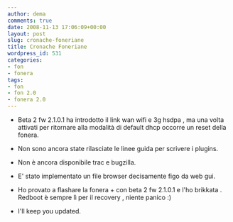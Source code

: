 ```yaml
---
author: dema
comments: true
date: 2008-11-13 17:06:09+00:00
layout: post
slug: cronache-foneriane
title: Cronache Foneriane
wordpress_id: 531
categories:
- fon
- fonera
tags:
- fon
- fon 2.0
- fonera 2.0
---
```



	
  * Beta 2 fw 2.1.0.1 ha introdotto il link wan wifi e 3g hsdpa , ma una volta attivati per ritornare alla modalità di default dhcp occorre un reset della fonera.

	
  * Non sono ancora state rilasciate le linee guida per scrivere i plugins.

	
  * Non è ancora disponibile trac e bugzilla.

	
  * E' stato implementato un file browser decisamente figo da web gui.

	
  * Ho provato a flashare la fonera + con beta 2 fw 2.1.0.1 e l'ho brikkata . Redboot è sempre lì per il recovery , niente panico :)

	
  * I'll keep you updated.


